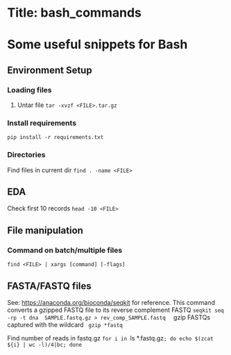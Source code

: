 # Title: bash_commands

# Some useful snippets for Bash

## Environment Setup
### Loading files
1. Untar file
  `tar -xvzf <FILE>.tar.gz`

### Install requirements
  `pip install -r requirements.txt`

### Directories
  Find files in current dir
  `find . -name <FILE>`

## EDA
  Check first 10 records
  `head -10 <FILE>`

## File manipulation
### Command on batch/multiple files
  `find <FILE> | xargs [command] [-flags]`

## FASTA/FASTQ files
  See: https://anaconda.org/bioconda/seqkit for reference.
  This command converts a gzipped FASTQ file to its reverse complement FASTQ
  `
  seqkit seq -rp -t dna  SAMPLE.fastq.gz > rev_comp_SAMPLE.fastq  
  `
  gzip FASTQs captured with the wildcard
  ` gzip *fastq`
  
  Find number of reads in fastq.gz
  `for i in `ls *.fastq.gz`; do echo $(zcat ${i} | wc -l)/4|bc; done`



